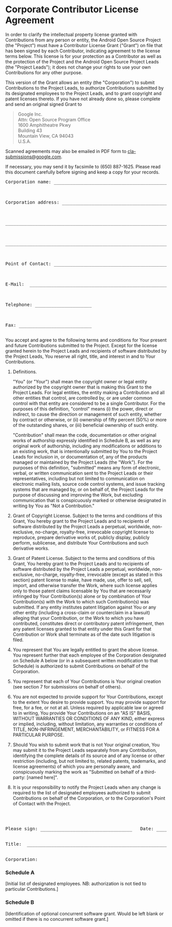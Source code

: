 # Corporate Contributor License Agreement #

In order to clarify the intellectual property license granted with Contributions from any person or entity, the Android Open Source Project (the "Project") must have a Contributor License Grant ("Grant") on file that has been signed by each Contributor, indicating agreement to the license terms below. This license is for your protection as a Contributor as well as the protection of the Project and the Android Open Source Project Leads (the "Project Leads"); it does not change your rights to use your own Contributions for any other purpose.

This version of the Grant allows an entity (the "Corporation") to submit Contributions to the Project Leads, to authorize Contributions submitted by its designated employees to the Project Leads, and to grant copyright and patent licenses thereto. If you have not already done so, please complete and send an original signed Grant to

<blockquote>
 Google Inc.<br/>
 Attn: Open Source Program Office<br/>
 1600 Amphitheatre Pkwy<br/>
 Building 43<br/>
 Mountain View, CA 94043<br/>
 U.S.A.
</blockquote>

Scanned agreements may also be emailed in PDF form to cla-submissions@google.com.

If necessary, you may send it by facsimile to (650) 887-1625. Please read this document carefully before signing and keep a copy for your records.

<pre>Corporation name: ___________________________________________________<br><br><br><br>Corporation address: ________________________________________________<br><br><br><br>_____________________________________________________________________<br><br><br><br>_____________________________________________________________________<br><br><br><br>Point of Contact: ___________________________________________________<br><br><br><br>E-Mail:  ____________________________________________________________<br><br><br><br>Telephone: _____________________<br><br><br><br>Fax: ___________________________<br><br></pre>

You accept and agree to the following terms and conditions for Your present and future Contributions submitted to the Project. Except for the license granted herein to the Project Leads and recipients of software distributed by the Project Leads, You reserve all right, title, and interest in and to Your Contributions.

1. Definitions.

    "You" (or "Your") shall mean the copyright owner or legal entity authorized by the copyright owner that is making this Grant to the Project Leads. For legal entities, the entity making a Contribution and all other entities that control, are controlled by, or are under common control with that entity are considered to be a single Contributor. For the purposes of this definition, "control" means (i) the power, direct or indirect, to cause the direction or management of such entity, whether by contract or otherwise, or (ii) ownership of fifty percent (50%) or more of the outstanding shares, or (iii) beneficial ownership of such entity.

    "Contribution" shall mean the code, documentation or other original works of authorship expressly identified in Schedule B, as well as any original work of authorship, including any modifications or additions to an existing work, that is intentionally submitted by You to the Project Leads for inclusion in, or documentation of, any of the products managed or maintained by the Project Leads (the "Work"). For the purposes of this definition, "submitted" means any form of electronic, verbal, or written communication sent to the Project Leads or their representatives, including but not limited to communication on electronic mailing lists, source code control systems, and issue tracking systems that are managed by, or on behalf of, the Project Leads for the purpose of discussing and improving the Work, but excluding communication that is conspicuously marked or otherwise designated in writing by You as "Not a Contribution."

1. Grant of Copyright License. Subject to the terms and conditions of this Grant, You hereby grant to the Project Leads and to recipients of software distributed by the Project Leads a perpetual, worldwide, non-exclusive, no-charge, royalty-free, irrevocable copyright license to reproduce, prepare derivative works of, publicly display, publicly perform, sublicense, and distribute Your Contributions and such derivative works.

1. Grant of Patent License. Subject to the terms and conditions of this Grant, You hereby grant to the Project Leads and to recipients of software distributed by the Project Leads a perpetual, worldwide, non-exclusive, no-charge, royalty-free, irrevocable (except as stated in this section) patent license to make, have made, use, offer to sell, sell, import, and otherwise transfer the Work, where such license applies only to those patent claims licensable by You that are necessarily infringed by Your Contribution(s) alone or by combination of Your Contribution(s) with the Work to which such Contribution(s) was submitted. If any entity institutes patent litigation against You or any other entity (including a cross-claim or counterclaim in a lawsuit) alleging that your Contribution, or the Work to which you have contributed, constitutes direct or contributory patent infringement, then any patent licenses granted to that entity under this Grant for that Contribution or Work shall terminate as of the date such litigation is filed.

1. You represent that You are legally entitled to grant the above license. You represent further that each employee of the Corporation designated on Schedule A below (or in a subsequent written modification to that Schedule) is authorized to submit Contributions on behalf of the Corporation.

1. You represent that each of Your Contributions is Your original creation (see section 7 for submissions on behalf of others).

1. You are not expected to provide support for Your Contributions, except to the extent You desire to provide support. You may provide support for free, for a fee, or not at all. Unless required by applicable law or agreed to in writing, You provide Your Contributions on an "AS IS" BASIS, WITHOUT WARRANTIES OR CONDITIONS OF ANY KIND, either express or implied, including, without limitation, any warranties or conditions of TITLE, NON-INFRINGEMENT, MERCHANTABILITY, or FITNESS FOR A PARTICULAR PURPOSE.

1. Should You wish to submit work that is not Your original creation, You may submit it to the Project Leads separately from any Contribution, identifying the complete details of its source and of any license or other restriction (including, but not limited to, related patents, trademarks, and license agreements) of which you are personally aware, and conspicuously marking the work as "Submitted on behalf of a third-party: [named here]".<br></p>

1. It is your responsibility to notify the Project Leads when any change is required to the list of designated employees authorized to submit Contributions on behalf of the Corporation, or to the Corporation's Point of Contact with the Project.

<pre>
<br><br>
Please sign: __________________________________   Date: _______________<br><br>
Title:  _______________________________________________________________<br><br>
Corporation: __________________________________________________________
</pre>

### Schedule A ###

[Initial list of designated employees. NB: authorization is not tied to particular Contributions.]

### Schedule B ###

[Identification of optional concurrent software grant. Would be left blank or omitted if there is no concurrent software grant.]

